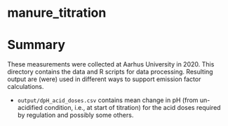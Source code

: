 # manure_titration

# Summary
These measurements were collected at Aarhus University in 2020.
This directory contains the data and R scripts for data processing.
Resulting output are (were) used in different ways to support emission factor calculations.

* `output/dpH_acid_doses.csv` contains mean change in pH (from un-acidified condition, i.e., at start of titration) for the acid doses required by regulation and possibly some others.

